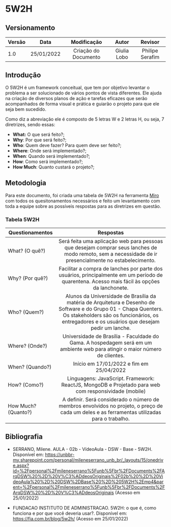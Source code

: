 # 5W2H

## Versionamento

| Versão | Data       | Modificação          | Autor                        |Revisor|
| ------ | :--------: | :------------------: | :--------------------------: | :---: |
| 1.0    | 25/01/2022 | Criação do Documento |          Giulia Lobo         | Philipe Serafim |

## Introdução

O 5W2H é um framework conceitual, que tem por objetivo levantar o problema a ser solucionado de vários pontos de vista diferentes. Ele ajuda na criação de diversos planos de ação e tarefas eficazes que serão acompanhados de forma visual e prática e guiarão o projeto para que ele seja bem sucedido.

Como diz a abreviação ele é composto de 5 letras W e 2 letras H, ou seja, 7 diretrizes, sendo essas:

- **What:** O que será feito?;
- **Why**: Por que será feito?;
- **Who**: Quem deve fazer? Para quem deve ser feito?;
- **Where**: Onde será implementado?;
- **When**: Quando será implementado?;
- **How**: Como será implementado?;
- **How Much**: Quanto custará o projeto?;

## Metodologia

Para este documento, foi criada uma tabela de 5W2H na ferramenta [Miro](http://miro.com/app/dashboard/) com todos os quesitonamentos necessários e feito um levantamento com toda a equipe sobre as possíveis respostas para as diretrizes em questão.

### Tabela 5W2H

| Questionamentos | Respostas |
| ------ | :--------: |
| What? (O quê?) | Será feita uma aplicação web para pessoas que desejam comprar seus lanches de modo remoto, sem a necessidade de ir presencialmente no estabelecimento. |
| Why? (Por quê?) | Facilitar a compra de lanches por parte dos usuários, principalmente em um período de quarentena. Acesso mais fácil às opções da lanchonete. |
| Who? (Quem?) | Alunos da Universidade de Brasília da matéria de Arquitetura e Desenho de Software e do Grupo 01 - Chapa Quenters. Os stakeholders são os funcionários, os entregadores e os usuários que desejam pedir um lanche. |
| Where? (Onde?) | Universidade de Brasília - Faculdade do Gama. A hospedagem será em um ambiente web para atingir o maior número de clientes. |
| When? (Quando?) | Início em 17/01/2022 e fim em 25/04/2022 |
| How? (Como?) | Linguagens: JavaScript. Framework: ReactJS, MongoDB e Projetado para web com responsividade (mobile) |
| How Much? (Quanto?) | A definir. Será considerado o número de membros envolvidos no projeto, o preço de cada um deles e as ferramentas utilizadas para o trabalho. |

## Bibliografia

* SERRANO, Milene. AULA - 02b - VídeoAula - DSW - Base - 5W2H. Disponível em: https://unbbr-my.sharepoint.com/personal/mileneserrano_unb_br/_layouts/15/onedrive.aspx?id=%2Fpersonal%2Fmileneserrano%5Funb%5Fbr%2FDocuments%2FArqDSW%20%2D%20V%C3%ADdeosOriginais%2F02b%20%2D%20VideoAula%20%2D%20DSW%2DBase%20%2D%205W2H%2Emp4&parent=%2Fpersonal%2Fmileneserrano%5Funb%5Fbr%2FDocuments%2FArqDSW%20%2D%20V%C3%ADdeosOriginais (Acesso em 25/01/2022)

* FUNDACAO INSTITUTO DE ADMINISTRACAO. 5W2H: o que é, como funciona e por que você deveria usar?. Disponível em: https://fia.com.br/blog/5w2h/ (Acesso em 25/01/2022)
